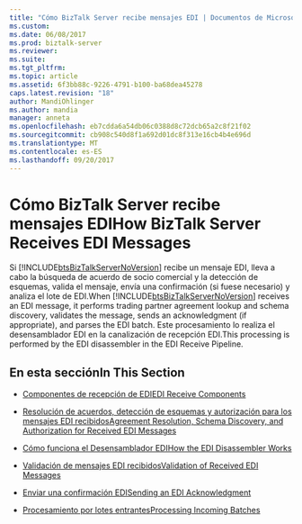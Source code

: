 ```yaml
---
title: "Cómo BizTalk Server recibe mensajes EDI | Documentos de Microsoft"
ms.custom: 
ms.date: 06/08/2017
ms.prod: biztalk-server
ms.reviewer: 
ms.suite: 
ms.tgt_pltfrm: 
ms.topic: article
ms.assetid: 6f3bb88c-9226-4791-b100-ba68dea45278
caps.latest.revision: "18"
author: MandiOhlinger
ms.author: mandia
manager: anneta
ms.openlocfilehash: eb7cdda6a54db06c0388d8c72dcb65a2c8f21f02
ms.sourcegitcommit: cb908c540d8f1a692d01dc8f313e16cb4b4e696d
ms.translationtype: MT
ms.contentlocale: es-ES
ms.lasthandoff: 09/20/2017
---
```

# <a name="how-biztalk-server-receives-edi-messages"></a><span data-ttu-id="d55d9-102">Cómo BizTalk Server recibe mensajes EDI</span><span class="sxs-lookup"><span data-stu-id="d55d9-102">How BizTalk Server Receives EDI Messages</span></span>
<span data-ttu-id="d55d9-103">Si [!INCLUDE[btsBizTalkServerNoVersion](../includes/btsbiztalkservernoversion-md.md)] recibe un mensaje EDI, lleva a cabo la búsqueda de acuerdo de socio comercial y la detección de esquemas, valida el mensaje, envía una confirmación (si fuese necesario) y analiza el lote de EDI.</span><span class="sxs-lookup"><span data-stu-id="d55d9-103">When [!INCLUDE[btsBizTalkServerNoVersion](../includes/btsbiztalkservernoversion-md.md)] receives an EDI message, it performs trading partner agreement lookup and schema discovery, validates the message, sends an acknowledgment (if appropriate), and parses the EDI batch.</span></span> <span data-ttu-id="d55d9-104">Este procesamiento lo realiza el desensamblador EDI en la canalización de recepción EDI.</span><span class="sxs-lookup"><span data-stu-id="d55d9-104">This processing is performed by the EDI disassembler in the EDI Receive Pipeline.</span></span>  
  
## <a name="in-this-section"></a><span data-ttu-id="d55d9-105">En esta sección</span><span class="sxs-lookup"><span data-stu-id="d55d9-105">In This Section</span></span>  
  
-   [<span data-ttu-id="d55d9-106">Componentes de recepción de EDI</span><span class="sxs-lookup"><span data-stu-id="d55d9-106">EDI Receive Components</span></span>](../core/edi-receive-components.md)  
  
-   [<span data-ttu-id="d55d9-107">Resolución de acuerdos, detección de esquemas y autorización para los mensajes EDI recibidos</span><span class="sxs-lookup"><span data-stu-id="d55d9-107">Agreement Resolution, Schema Discovery, and Authorization for Received EDI Messages</span></span>](../core/agreement-resolution-schema-discovery-and-authorization-for-received-edi.md)  
  
-   [<span data-ttu-id="d55d9-108">Cómo funciona el Desensamblador EDI</span><span class="sxs-lookup"><span data-stu-id="d55d9-108">How the EDI Disassembler Works</span></span>](../core/how-the-edi-disassembler-works.md)  
  
-   [<span data-ttu-id="d55d9-109">Validación de mensajes EDI recibidos</span><span class="sxs-lookup"><span data-stu-id="d55d9-109">Validation of Received EDI Messages</span></span>](../core/validation-of-received-edi-messages.md)  
  
-   [<span data-ttu-id="d55d9-110">Enviar una confirmación EDI</span><span class="sxs-lookup"><span data-stu-id="d55d9-110">Sending an EDI Acknowledgment</span></span>](../core/sending-an-edi-acknowledgment.md)  
  
-   [<span data-ttu-id="d55d9-111">Procesamiento por lotes entrantes</span><span class="sxs-lookup"><span data-stu-id="d55d9-111">Processing Incoming Batches</span></span>](../core/processing-incoming-batches.md)